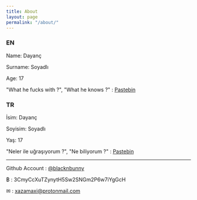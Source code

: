 ```yaml
---
title: About
layout: page
permalink: "/about/"
---
```


### EN
Name: Dayanç

Surname: Soyadlı

Age: 17

"What he fucks with ?", "What he knows ?" : [Pastebin](https://pastebin.com/Dh9eDH97)

### TR
İsim: Dayanç

Soyisim: Soyadlı

Yaş: 17

"Neler ile uğraşıyorum ?", "Ne biliyorum ?" : [Pastebin](https://pastebin.com/Dh9eDH97)

--------------------------------------------------------------------------------------

Github Account : [@blacknbunny](https://github.com/blacknbunny)

฿ : 3CmyCcXuTZynytH5Sw2SNGm2P6w7iYgGcH

✉ : xazamaxi@protonmail.com
